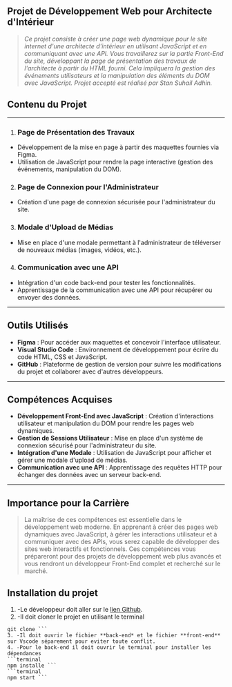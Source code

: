 **Projet de Développement Web pour Architecte d'Intérieur**
-------------------------------------------------------------------------------------------------------------------------------------------------------
> *Ce projet consiste à créer une page web dynamique pour le site internet d'une architecte d'intérieur en utilisant JavaScript et en communiquant avec une API.
 Vous travaillerez sur la partie Front-End du site, développant la page de présentation des travaux de l'architecte à partir du HTML fourni. 
 Cela impliquera la gestion des événements utilisateurs et la manipulation des éléments du DOM avec JavaScript.*
 > *Projet accepté est réalisé par Stan Suhail Adhin.*

 ## Contenu du Projet
 ------------------------------------------
1. ### Page de Présentation des Travaux
- Développement de la mise en page à partir des maquettes fournies via Figma.
- Utilisation de JavaScript pour rendre la page interactive (gestion des événements, manipulation du DOM).

2. ### Page de Connexion pour l'Administrateur
- Création d'une page de connexion sécurisée pour l'administrateur du site.

3. ### Modale d'Upload de Médias
- Mise en place d'une modale permettant à l'administrateur de téléverser de nouveaux médias (images, vidéos, etc.).

4. ### Communication avec une API
- Intégration d'un code back-end pour tester les fonctionnalités.
- Apprentissage de la communication avec une API pour récupérer ou envoyer des données.

--------------------------------------------------------------------------------------

## Outils Utilisés

- **Figma** : Pour accéder aux maquettes et concevoir l'interface utilisateur.
- **Visual Studio Code** : Environnement de développement pour écrire du code HTML, CSS et JavaScript.
- **GitHub** : Plateforme de gestion de version pour suivre les modifications du projet et collaborer avec d'autres développeurs.

---------------------------------------------------------------------------------------

## **Compétences Acquises**

- **Développement Front-End avec JavaScript** : Création d'interactions utilisateur et manipulation du DOM pour rendre les pages web dynamiques.
- **Gestion de Sessions Utilisateur** : Mise en place d'un système de connexion sécurisé pour l'administrateur du site.
- **Intégration d'une Modale** : Utilisation de JavaScript pour afficher et gérer une modale d'upload de médias.
- **Communication avec une API** : Apprentissage des requêtes HTTP pour échanger des données avec un serveur back-end.

--------------------------------------------------------------------------------------------

## **Importance pour la Carrière**

>La maîtrise de ces compétences est essentielle dans le développement web moderne. En apprenant à créer des pages web dynamiques avec JavaScript, 
à gérer les interactions utilisateur et à communiquer avec des APIs, vous serez capable de développer des sites web interactifs et fonctionnels.
 Ces compétences vous prépareront pour des projets de développement web plus avancés et vous rendront un développeur Front-End complet et recherché sur le marché.

## **Installation du projet**

1. -Le développeur doit aller sur le [lien Github](https://github.com/OpenClassrooms-Student-Center/Portfolio-architecte-sophie-bluel).
2. -Il doit cloner le projet en utilisant le terminal
```terminal 
git clone ```
3. -Il doit ouvrir le fichier **back-end* et le fichier **front-end** sur Vscode séparement pour eviter toute conflit.
4. -Pour le back-end il doit ouvrir le terminal pour installer les dépendances
```terminal
npm installe ```
```terminal
npm start ```
